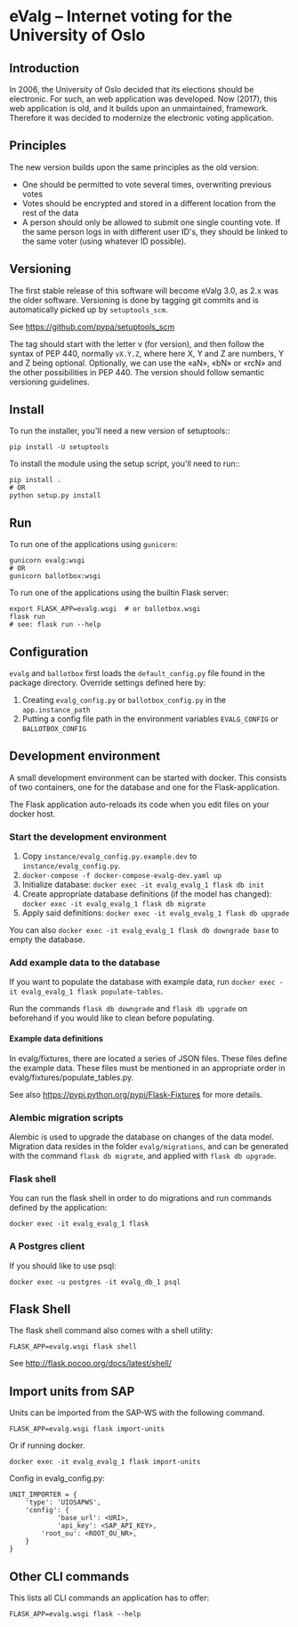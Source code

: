 # eValg – Internet voting for the University of Oslo

## Introduction

In 2006, the University of Oslo decided that its elections should be
electronic. For such, an web application was developed. Now (2017),
this web application is old, and it builds upon an unmaintained,
framework. Therefore it was decided to modernize the electronic voting
application.

## Principles

The new version builds upon the same principles as the old version:

* One should be permitted to vote several times, overwriting previous
  votes
* Votes should be encrypted and stored in a different location from
  the rest of the data
* A person should only be allowed to submit one single counting vote.
  If the same person logs in with different user ID's, they should
  be linked to the same voter (using whatever ID possible).

## Versioning

The first stable release of this software will become eValg 3.0, as 2.x
was the older software. Versioning is done by tagging git commits and is
automatically picked up by `setuptools_scm`.

See https://github.com/pypa/setuptools_scm

The tag should start with the letter v (for version), and then follow the
syntax of PEP 440, normally `vX.Y.Z`, where here X, Y and Z are numbers,
Y and Z being optional. Optionally, we can use the «aN», «bN» or «rcN» and the
other possibilities in PEP 440. The version should follow semantic versioning
guidelines.

## Install
To run the installer, you'll need a new version of setuptools::

```
pip install -U setuptools
```

To install the module using the setup script, you'll need to run::

```
pip install .
# OR
python setup.py install
```

## Run

To run one of the applications using `gunicorn`:

```
gunicorn evalg:wsgi
# OR
gunicorn ballotbox:wsgi
```

To run one of the applications using the builtin Flask server:

```
export FLASK_APP=evalg.wsgi  # or ballotbox.wsgi
flask run
# see: flask run --help
```

## Configuration

`evalg` and `ballotbox` first loads the `default_config.py` file found in the
package directory. Override settings defined here by:

1. Creating `evalg_config.py` or `ballotbox_config.py` in the
   `app.instance_path`
2. Putting a config file path in the environment variables `EVALG_CONFIG` or
   `BALLOTBOX_CONFIG`

## Development environment
A small development environment can be started with docker. This consists of
two containers, one for the database and one for the Flask-application.

The Flask application auto-reloads its code when you edit files on your docker host.

### Start the development environment
1. Copy `instance/evalg_config.py.example.dev` to `instance/evalg_config.py`.
2. `docker-compose -f docker-compose-evalg-dev.yaml up`
3. Initialize database: `docker exec -it evalg_evalg_1 flask db init`
3. Create appropriate database definitions (if the model has changed): `docker exec -it evalg_evalg_1 flask db migrate`
4. Apply said definitions: `docker exec -it evalg_evalg_1 flask db upgrade`

You can also `docker exec -it evalg_evalg_1 flask db downgrade base` to empty the database.

### Add example data to the database
If you want to populate the database with example data, run `docker exec -it
evalg_evalg_1 flask populate-tables`.

Run the commands `flask db downgrade` and `flask db upgrade` on beforehand if
you would like to clean before populating.

#### Example data definitions
In evalg/fixtures, there are located a series of JSON files. These files define
the example data. These files must be mentioned in an appropriate order in
evalg/fixtures/populate_tables.py.

See also https://pypi.python.org/pypi/Flask-Fixtures for more details.

### Alembic migration scripts
Alembic is used to upgrade the database on changes of the data model. Migration
data resides in the folder `evalg/migrations`, and can be generated with the
command `flask db migrate`, and applied with `flask db upgrade`.

### Flask shell
You can run the flask shell in order to do migrations and run commands defined
by the application:
```
docker exec -it evalg_evalg_1 flask
```

### A Postgres client
If you should like to use psql:
```
docker exec -u postgres -it evalg_db_1 psql
```

## Flask Shell

The flask shell command also comes with a shell utility:

```
FLASK_APP=evalg.wsgi flask shell
```

See http://flask.pocoo.org/docs/latest/shell/

## Import units from SAP

Units can be imported from the SAP-WS with the following command.

```
FLASK_APP=evalg.wsgi flask import-units
```

Or if running docker.
```
docker exec -it evalg_evalg_1 flask import-units
```

Config in evalg\_config.py:
```
UNIT_IMPORTER = { 
    'type': 'UIOSAPWS',
    'config': {
            'base_url': <URI>,
            'api_key': <SAP_API_KEY>,
        'root_ou': <ROOT_OU_NR>,
    }   
}
```


## Other CLI commands

This lists all CLI commands an application has to offer:

```
FLASK_APP=evalg.wsgi flask --help
```

